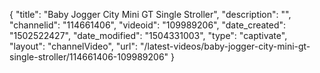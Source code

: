 {
    "title": "Baby Jogger City Mini GT Single Stroller",
    "description": "",
    "channelid": "114661406",
    "videoid": "109989206",
    "date_created": "1502522427",
    "date_modified": "1504331003",
    "type": "captivate",
    "layout": "channelVideo",
    "url": "\/latest-videos\/baby-jogger-city-mini-gt-single-stroller\/114661406-109989206"
}